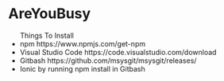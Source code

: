 # AreYouBusy

<ul>Things To Install
  <li>npm https://www.npmjs.com/get-npm</li>
  <li>Visual Studio Code https://code.visualstudio.com/download</li>
  <li>Gitbash https://github.com/msysgit/msysgit/releases/</li>
  <li>Ionic by running npm install in Gitbash</li>

</ul>
